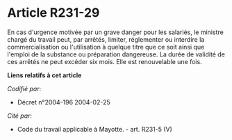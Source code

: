 # Article R231-29

En cas d'urgence motivée par un grave danger pour les salariés, le ministre chargé du travail peut, par arrêtés, limiter,
réglementer ou interdire la commercialisation ou l'utilisation à quelque titre que ce soit ainsi que l'emploi de la substance
ou préparation dangereuse. La durée de validité de ces arrêtés ne peut excéder six mois. Elle est renouvelable une fois.

**Liens relatifs à cet article**

_Codifié par_:

  - Décret n°2004-196 2004-02-25

_Cité par_:

  - Code du travail applicable à Mayotte. - art. R231-5 (V)
